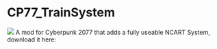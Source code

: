 # CP77_TrainSystem
![](https://media.giphy.com/media/KFHoEsx2qSPkkzQ5t2/giphy.gif)
A mod for Cyberpunk 2077 that adds a fully useable NCART System, download it here:
